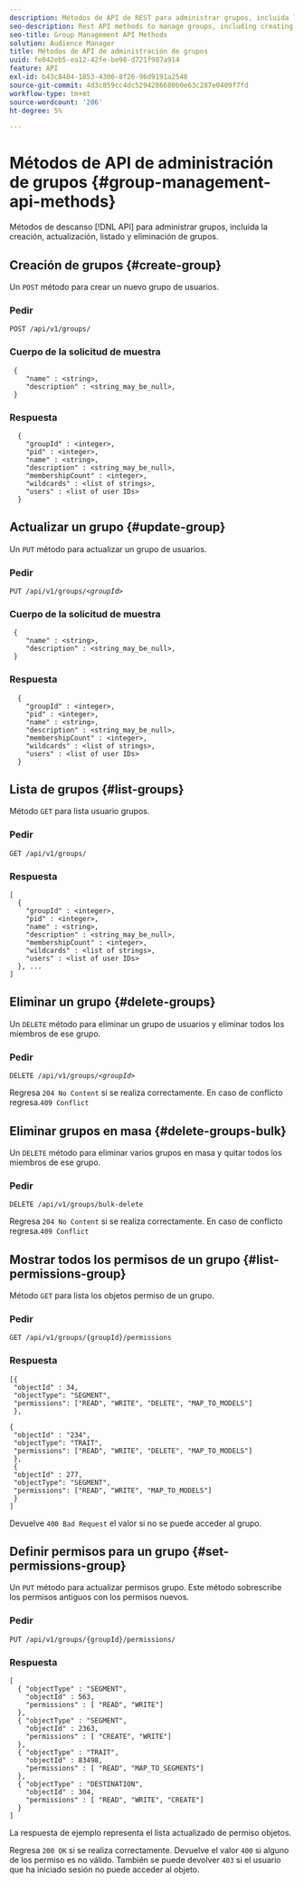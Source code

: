 ```yaml
---
description: Métodos de API de REST para administrar grupos, incluida la creación, actualización, listado y eliminación de grupos.
seo-description: Rest API methods to manage groups, including creating, updating, listing, deleting groups.
seo-title: Group Management API Methods
solution: Audience Manager
title: Métodos de API de administración de grupos
uuid: fe042eb5-ea12-42fe-be98-d721f987a914
feature: API
exl-id: b43c8404-1853-4306-8f26-96d9191a2548
source-git-commit: 4d3c859cc4dc5294286680b0e63c287e0409f7fd
workflow-type: tm+mt
source-wordcount: '206'
ht-degree: 5%

---
```


# Métodos de API de administración de grupos {#group-management-api-methods}

Métodos de descanso [!DNL API] para administrar grupos, incluida la creación, actualización, listado y eliminación de grupos.

<!-- c_rest_api_user_man_group.xml -->

## Creación de grupos {#create-group}

Un `POST` método para crear un nuevo grupo de usuarios.

<!-- r_rest_api_group_create.xml -->

### Pedir

`POST /api/v1/groups/`

### Cuerpo de la solicitud de muestra

```
 {
    "name" : <string>,
    "description" : <string_may_be_null>,
 }
```

### Respuesta

```
  {
    "groupId" : <integer>,
    "pid" : <integer>,
    "name" : <string>,
    "description" : <string_may_be_null>,
    "membershipCount" : <integer>,
    "wildcards" : <list of strings>,
    "users" : <list of user IDs>
  }
```

## Actualizar un grupo {#update-group}

Un `PUT` método para actualizar un grupo de usuarios.

<!--
r_rest_api_group_update.xml
-->

### Pedir

`PUT /api/v1/groups/`*`<groupId>`*

### Cuerpo de la solicitud de muestra

```
 {
    "name" : <string>,
    "description" : <string_may_be_null>,
 }
```

### Respuesta

```
  {
    "groupId" : <integer>,
    "pid" : <integer>,
    "name" : <string>,
    "description" : <string_may_be_null>,
    "membershipCount" : <integer>,
    "wildcards" : <list of strings>,
    "users" : <list of user IDs>
  }
```

## Lista de grupos {#list-groups}

Método `GET` para lista usuario grupos.

<!--
r_rest_api_group_list.xml
-->

### Pedir

`GET /api/v1/groups/`

### Respuesta

```
[
  { 
    "groupId" : <integer>,
    "pid" : <integer>,
    "name" : <string>,
    "description" : <string_may_be_null>,
    "membershipCount" : <integer>,
    "wildcards" : <list of strings>,
    "users" : <list of user IDs>
  }, ...
]
```

## Eliminar un grupo {#delete-groups}

Un `DELETE` método para eliminar un grupo de usuarios y eliminar todos los miembros de ese grupo.

<!-- r_rest_api_group_delete.xml -->

### Pedir

`DELETE /api/v1/groups/`*`<groupId>`*

Regresa `204 No Content` si se realiza correctamente. En caso de conflicto regresa.`409 Conflict`

## Eliminar grupos en masa {#delete-groups-bulk}

Un `DELETE` método para eliminar varios grupos en masa y quitar todos los miembros de ese grupo.

<!-- r_rest_api_group_delete_bulk.xml -->

### Pedir

`DELETE /api/v1/groups/bulk-delete`

Regresa `204 No Content` si se realiza correctamente. En caso de conflicto regresa.`409 Conflict`

## Mostrar todos los permisos de un grupo {#list-permissions-group}

Método `GET` para lista los objetos permiso de un grupo.

<!-- r_rest_api_perm_list_group.xml -->

### Pedir

`GET /api/v1/groups/{groupId}/permissions`

### Respuesta

```
[{
 "objectId" : 34,
 "objectType": "SEGMENT",
 "permissions": ["READ", "WRITE", "DELETE", "MAP_TO_MODELS"]
 },

{
 "objectId" : "234",
 "objectType": "TRAIT",
 "permissions": ["READ", "WRITE", "DELETE", "MAP_TO_MODELS"]
 },
 {
 "objectId" : 277,
 "objectType": "SEGMENT",
 "permissions": ["READ", "WRITE", "MAP_TO_MODELS"]
 }
]
```

Devuelve `400 Bad Request` el valor si no se puede acceder al grupo.

## Definir permisos para un grupo {#set-permissions-group}

Un `PUT` método para actualizar permisos grupo. Este método sobrescribe los permisos antiguos con los permisos nuevos.

<!-- r_rest_api_perm_set.xml -->

### Pedir

`PUT /api/v1/groups/{groupId}/permissions/`

### Respuesta

```
[ 
  { "objectType" : "SEGMENT",
    "objectId" : 563,
    "permissions" : [ "READ", "WRITE"]
  },
  { "objectType" : "SEGMENT",
    "objectId" : 2363,
    "permissions" : [ "CREATE", "WRITE"]
  },
  { "objectType" : "TRAIT",
    "objectId" : 83498,
    "permissions" : [ "READ", "MAP_TO_SEGMENTS"]
  },
  { "objectType" : "DESTINATION",
    "objectId" : 304,
    "permissions" : [ "READ", "WRITE", "CREATE"]
  }
]
```

La respuesta de ejemplo representa el lista actualizado de permiso objetos.

Regresa `200 OK` si se realiza correctamente. Devuelve el valor `400` si alguno de los permiso es no válido. También se puede devolver `403` si el usuario que ha iniciado sesión no puede acceder al objeto.
